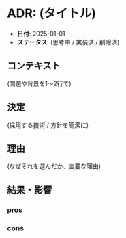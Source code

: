 # ADR: (タイトル)

- **日付**: 2025-01-01
- **ステータス**: (思考中 / 実装済 / 削除済)

## コンテキスト
(問題や背景を1〜2行で)

## 決定
(採用する技術 / 方針を簡潔に)

## 理由
(なぜそれを選んだか、主要な理由)

## 結果・影響
### pros
### cons